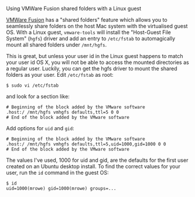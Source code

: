 Using VMWare Fusion shared folders with a Linux guest

[VMWare Fusion][] has a "shared folders" feature which allows you to
seamlessly share folders on the host Mac system with the virtualised
guest OS. With a Linux guest, `vmware-tools` will install the
"Host-Guest File System" (`hgfs`) driver and add an entry to
`/etc/fstab` to automagically mount all shared folders under
`/mnt/hgfs`. 

This is great, but unless your user id in the Linux guest happens to
match your user id OS X, you will not be able to access the mounted
directories as a regular user. Luckily, you can get the hgfs driver to
mount the shared folders as your user. Edit `/etc/fstab` as root:

    $ sudo vi /etc/fstab

and look for a section like:

    # Beginning of the block added by the VMware software
    .host:/ /mnt/hgfs vmhgfs defaults,ttl=5 0 0
    # End of the block added by the VMware software

Add options for `uid` and `gid`:

    # Beginning of the block added by the VMware software
    .host:/ /mnt/hgfs vmhgfs defaults,ttl=5,uid=1000,gid=1000 0 0
    # End of the block added by the VMware software

The values I've used, 1000 for uid and gid, are the defaults for the
first user created on an Ubuntu desktop install. To find the correct
values for your user, run the `id` command in the guest OS:

    $ id
    uid=1000(mrowe) gid=1000(mrowe) groups=...

[VMWare Fusion]: http://www.vmware.com/products/fusion/

